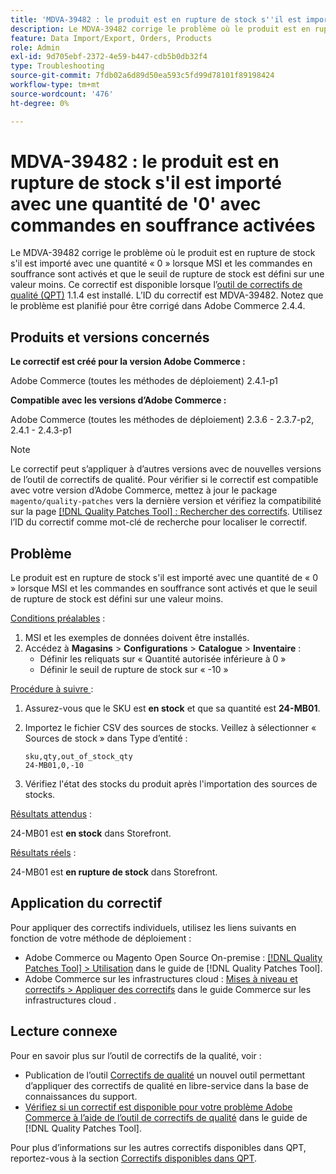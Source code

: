 ```yaml
---
title: 'MDVA-39482 : le produit est en rupture de stock s''il est importé avec une quantité de ''0'' avec commandes en souffrance activées'
description: Le MDVA-39482 corrige le problème où le produit est en rupture de stock s'il est importé avec une quantité « 0 » lorsque MSI et les commandes en souffrance sont activés et que le seuil de rupture de stock est défini sur une valeur moins. Ce correctif est disponible lorsque l’outil [Outil de correctifs de la qualité (QPT)](https://experienceleague.adobe.com/fr/docs/commerce-operations/tools/quality-patches-tool/quality-patches-tool-to-self-serve-quality-patches) 1.1.4 est installé. L’ID du correctif est MDVA-39482. Notez que le problème est planifié pour être corrigé dans Adobe Commerce 2.4.4.
feature: Data Import/Export, Orders, Products
role: Admin
exl-id: 9d705ebf-2372-4e59-b447-cdb5b0db32f4
type: Troubleshooting
source-git-commit: 7fdb02a6d89d50ea593c5fd99d78101f89198424
workflow-type: tm+mt
source-wordcount: '476'
ht-degree: 0%

---
```


# MDVA-39482 : le produit est en rupture de stock s&#39;il est importé avec une quantité de &#39;0&#39; avec commandes en souffrance activées

Le MDVA-39482 corrige le problème où le produit est en rupture de stock s&#39;il est importé avec une quantité « 0 » lorsque MSI et les commandes en souffrance sont activés et que le seuil de rupture de stock est défini sur une valeur moins. Ce correctif est disponible lorsque l’[outil de correctifs de qualité (QPT)](https://experienceleague.adobe.com/fr/docs/commerce-operations/tools/quality-patches-tool/quality-patches-tool-to-self-serve-quality-patches) 1.1.4 est installé. L’ID du correctif est MDVA-39482. Notez que le problème est planifié pour être corrigé dans Adobe Commerce 2.4.4.

## Produits et versions concernés

**Le correctif est créé pour la version Adobe Commerce :**

Adobe Commerce (toutes les méthodes de déploiement) 2.4.1-p1

**Compatible avec les versions d’Adobe Commerce :**

Adobe Commerce (toutes les méthodes de déploiement) 2.3.6 - 2.3.7-p2, 2.4.1 - 2.4.3-p1

>[!NOTE]
>
>Le correctif peut s’appliquer à d’autres versions avec de nouvelles versions de l’outil de correctifs de qualité. Pour vérifier si le correctif est compatible avec votre version d’Adobe Commerce, mettez à jour le package `magento/quality-patches` vers la dernière version et vérifiez la compatibilité sur la page [[!DNL Quality Patches Tool] : Rechercher des correctifs](https://experienceleague.adobe.com/fr/docs/commerce-operations/tools/quality-patches-tool/quality-patches-tool-to-self-serve-quality-patches). Utilisez l’ID du correctif comme mot-clé de recherche pour localiser le correctif.

## Problème

Le produit est en rupture de stock s&#39;il est importé avec une quantité de « 0 » lorsque MSI et les commandes en souffrance sont activés et que le seuil de rupture de stock est défini sur une valeur moins.

<u>Conditions préalables</u> :

1. MSI et les exemples de données doivent être installés.
1. Accédez à **Magasins** > **Configurations** > **Catalogue** > **Inventaire** :
   * Définir les reliquats sur « Quantité autorisée inférieure à 0 »
   * Définir le seuil de rupture de stock sur « -10 »

<u>Procédure à suivre </u> :

1. Assurez-vous que le SKU est **en stock** et que sa quantité est **24-MB01**.
1. Importez le fichier CSV des sources de stocks. Veillez à sélectionner « Sources de stock » dans Type d’entité :

   ```code panel
   sku,qty,out_of_stock_qty
   24-MB01,0,-10
   ```

1. Vérifiez l&#39;état des stocks du produit après l&#39;importation des sources de stocks.

<u>Résultats attendus</u> :

24-MB01 est **en stock** dans Storefront.

<u>Résultats réels</u> :

24-MB01 est **en rupture de stock** dans Storefront.

## Application du correctif

Pour appliquer des correctifs individuels, utilisez les liens suivants en fonction de votre méthode de déploiement :

* Adobe Commerce ou Magento Open Source On-premise : [[!DNL Quality Patches Tool] > Utilisation](/help/tools/quality-patches-tool/usage.md) dans le guide de [!DNL Quality Patches Tool].
* Adobe Commerce sur les infrastructures cloud : [Mises à niveau et correctifs > Appliquer des correctifs](https://experienceleague.adobe.com/docs/commerce-cloud-service/user-guide/develop/upgrade/apply-patches.html?lang=fr) dans le guide Commerce sur les infrastructures cloud .

## Lecture connexe

Pour en savoir plus sur l’outil de correctifs de la qualité, voir :

* Publication de l’outil [Correctifs de qualité](https://experienceleague.adobe.com/fr/docs/commerce-operations/tools/quality-patches-tool/quality-patches-tool-to-self-serve-quality-patches) un nouvel outil permettant d’appliquer des correctifs de qualité en libre-service dans la base de connaissances du support.
* [Vérifiez si un correctif est disponible pour votre problème Adobe Commerce à l’aide de l’outil de correctifs de qualité](/help/tools/quality-patches-tool/patches-available-in-qpt/check-patch-for-magento-issue-with-magento-quality-patches.md) dans le guide de [!DNL Quality Patches Tool].

Pour plus d’informations sur les autres correctifs disponibles dans QPT, reportez-vous à la section [Correctifs disponibles dans QPT](https://experienceleague.adobe.com/tools/commerce-quality-patches/index.html?lang=fr).
